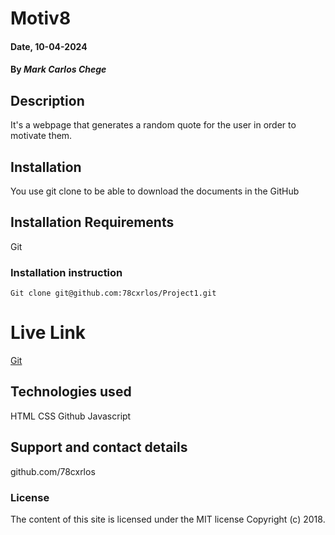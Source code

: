# Motiv8

#### Date, 10-04-2024

#### By *Mark Carlos Chege*

## Description
It's a webpage that generates a random quote for the user in order to motivate them.

## Installation
You use git clone to be able to download the documents in the GitHub

## Installation Requirements
Git

### Installation instruction
```
Git clone git@github.com:78cxrlos/Project1.git

```

# Live Link
[Git](https://github.com/78cxrlos/Project1)

## Technologies used
HTML
CSS
Github
Javascript

## Support and contact details
github.com/78cxrlos

### License
The content of this site is licensed under the MIT license
Copyright (c) 2018.

